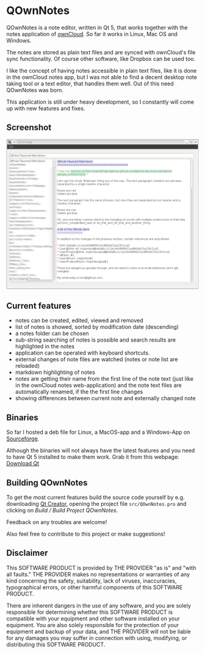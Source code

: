# QOwnNotes
 
QOwnNotes is a note editor, written in Qt 5, that works together with the notes application of [ownCloud](http://owncloud.org/). So far it works in Linux, Mac OS and Windows.

The notes are stored as plain text files and are synced with ownCloud's file sync functionality. Of course other software, like Dropbox can be used too.

I like the concept of having notes accessible in plain text files, like it is done in the ownCloud notes app, but I was not able to find a decent desktop note taking tool or a text editor, that handles them well. Out of this need QOwnNotes was born.

This application is still under heavy development, so I constantly will come up with new features and fixes.

## Screenshot
![Screenhot](screenshot.png)

## Current features
- notes can be created, edited, viewed and removed
- list of notes is showed, sorted by modification date (descending)
- a notes folder can be chosen
- sub-string searching of notes is possible and search results are highlighted in the notes
- application can be operated with keyboard shortcuts.
- external changes of note files are watched (notes or note list are reloaded)
- markdown highlighting of notes
- notes are getting their name from the first line of the note text (just like in the ownCloud notes web-application) and the note text files are automatically renamed, if the the first line changes
- showing differences between current note and externally changed note

## Binaries
So far I hosted a deb file for Linux, a MacOS-app and a Windows-App on [Sourceforge](https://sourceforge.net/projects/qownnotes/files).

Although the binaries will not always have the latest features and you need to have Qt 5 installed to make them work. Grab it from this webpage: [Download Qt](http://www.qt.io/download-open-source)

## Building QOwnNotes
To get the most current features build the source code yourself by e.g. downloading [Qt Creator](http://www.qt.io/download-open-source), opening the project file `src/QOwnNotes.pro` and clicking on *Build / Build Project QOwnNotes*.

Feedback on any troubles are welcome!

Also feel free to contribute to this project or make suggestions!

## Disclaimer
This SOFTWARE PRODUCT is provided by THE PROVIDER "as is" and "with all faults." THE PROVIDER makes no representations or warranties of any kind concerning the safety, suitability, lack of viruses, inaccuracies, typographical errors, or other harmful components of this SOFTWARE PRODUCT. 

There are inherent dangers in the use of any software, and you are solely responsible for determining whether this SOFTWARE PRODUCT is compatible with your equipment and other software installed on your equipment. You are also solely responsible for the protection of your equipment and backup of your data, and THE PROVIDER will not be liable for any damages you may suffer in connection with using, modifying, or distributing this SOFTWARE PRODUCT.
